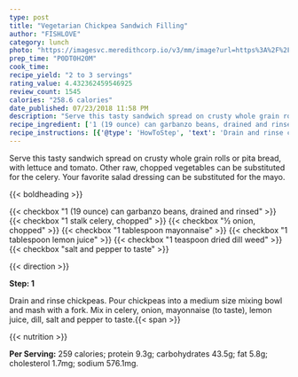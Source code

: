 ```yaml
---
type: post
title: "Vegetarian Chickpea Sandwich Filling"
author: "FISHLOVE"
category: lunch
photo: "https://imagesvc.meredithcorp.io/v3/mm/image?url=https%3A%2F%2Fimages.media-allrecipes.com%2Fuserphotos%2F362677.jpg"
prep_time: "P0DT0H20M"
cook_time: 
recipe_yield: "2 to 3 servings"
rating_value: 4.432362459546925
review_count: 1545
calories: "258.6 calories"
date_published: 07/23/2018 11:58 PM
description: "Serve this tasty sandwich spread on crusty whole grain rolls or pita bread, with lettuce and tomato. Other raw, chopped vegetables can be substituted for the celery.  Your favorite salad dressing can be substituted for the mayo."
recipe_ingredient: ['1 (19 ounce) can garbanzo beans, drained and rinsed', '1 stalk celery, chopped', '½ onion, chopped', '1 tablespoon mayonnaise', '1 tablespoon lemon juice', '1 teaspoon dried dill weed', 'salt and pepper to taste']
recipe_instructions: [{'@type': 'HowToStep', 'text': 'Drain and rinse chickpeas. Pour chickpeas into a medium size mixing bowl and mash with a fork. Mix in celery, onion, mayonnaise (to taste), lemon juice, dill, salt and pepper to taste.\n'}]
---
```


Serve this tasty sandwich spread on crusty whole grain rolls or pita bread, with lettuce and tomato. Other raw, chopped vegetables can be substituted for the celery.  Your favorite salad dressing can be substituted for the mayo. 

{{< boldheading >}}

{{< checkbox "1 (19 ounce) can garbanzo beans, drained and rinsed" >}}
{{< checkbox "1 stalk celery, chopped" >}}
{{< checkbox "½  onion, chopped" >}}
{{< checkbox "1 tablespoon mayonnaise" >}}
{{< checkbox "1 tablespoon lemon juice" >}}
{{< checkbox "1 teaspoon dried dill weed" >}}
{{< checkbox "salt and pepper to taste" >}}


{{< direction >}}

**Step: 1**

Drain and rinse chickpeas. Pour chickpeas into a medium size mixing bowl and mash with a fork. Mix in celery, onion, mayonnaise (to taste), lemon juice, dill, salt and pepper to taste.{{< span >}}

{{< nutrition >}}

**Per Serving:** 259 calories; protein 9.3g; carbohydrates 43.5g; fat 5.8g; cholesterol 1.7mg; sodium 576.1mg.